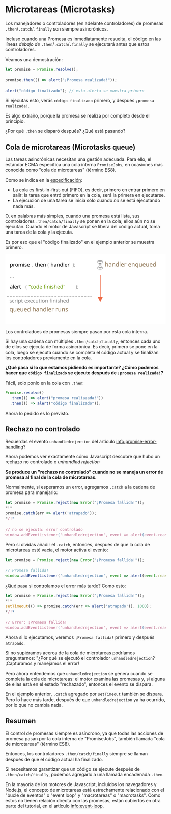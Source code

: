 
# Microtareas (Microtasks)

Los manejadores o controladores (en adelante controladores) de promesas `.then`/`.catch`/`.finally` son siempre asincrónicos.

Incluso cuando una Promesa es inmediatamente resuelta, el código en las líneas *debajo de* `.then`/`.catch`/`.finally` se ejecutará antes que estos controladores.

Veamos una demostración:

```js run
let promise = Promise.resolve();

promise.then(() => alert("¡Promesa realizada!"));

alert("código finalizado"); // esta alerta se muestra primero
```

Si ejecutas esto, verás `código finalizado` primero, y después `¡promesa realizada!`.

Es algo extraño, porque la promesa se realiza por completo desde el principio.

¿Por qué `.then` se disparó después? ¿Qué está pasando?

## Cola de microtareas (Microtasks queue)

Las tareas asincrónicas necesitan una gestión adecuada. Para ello, el estándar ECMA especifica una cola interna `PromiseJobs`, en ocasiones más conocida como "cola de microtareas" (término ES8).

Como se indica en la [especificación](https://tc39.github.io/ecma262/#sec-jobs-and-job-queues):

- La cola es first-in-first-out (FIFO), es decir, primero en entrar primero en salir: la tarea que entró primero en la cola, será la primera en ejecutarse.
- La ejecución de una tarea se inicia sólo cuando *no* se está ejecutando nada más.

O, en palabras más simples, cuando una promesa está lista, sus controladores `.then/catch/finally` se ponen en la cola; ellos aún no se ejecutan. Cuando el motor de Javascript se libera del código actual, toma una tarea de la cola y la ejecuta.

Es por eso que el "código finalizado" en el ejemplo anterior se muestra primero.

![](promiseQueue.svg)

Los controladoes de promesas siempre pasan por esta cola interna.

Si hay una cadena con múltiples `.then/catch/finally`, entonces cada uno de ellos se ejecuta de forma asincrónica. Es decir, primero se pone en la cola, luego se ejecuta cuando se completa el código actual y se finalizan los controladores previamente en la cola.

**¿Qué pasa si lo que estamos pidiendo es importante? ¿Cómo podemos hacer que `código finalizado` se ejecute después de `¡promesa realizada!`?**

Fácil, solo ponlo en la cola con `.then`:

```js run
Promise.resolve()
  .then(() => alert("promesa realiazada!"))
  .then(() => alert("código finalizado"));
```

Ahora lo pedido es lo previsto.

## Rechazo no controlado

Recuerdas el evento `unhandledrejection` del artículo <info:promise-error-handling>?

Ahora podemos ver exactamente cómo Javascript descubre que hubo un rechazo no controlado o *unhandled rejection*

**Se produce un "rechazo no controlado" cuando no se maneja un error de promesa al final de la cola de microtareas.**

Normalmente, si esperamos un error, agregamos `.catch` a la cadena de promesa para manejarlo:

```js run
let promise = Promise.reject(new Error("¡Promesa fallida!"));
*!*
promise.catch(err => alert('atrapado'));
*/!*

// no se ejecuta: error controlado
window.addEventListener('unhandledrejection', event => alert(event.reason));
```

Pero si olvidas añadir el `.catch`, entonces, después de que la cola de microtareas esté vacía, el motor activa el evento:

```js run
let promise = Promise.reject(new Error("¡Promesa fallida!"));

// Promesa fallida!
window.addEventListener('unhandledrejection', event => alert(event.reason));
```

¿Qué pasa si controlamos el error más tarde? Como esto:

```js run
let promise = Promise.reject(new Error("¡Promesa fallida!"));
*!*
setTimeout(() => promise.catch(err => alert('atrapado')), 1000);
*/!*

// Error: ¡Promesa fallida!
window.addEventListener('unhandledrejection', event => alert(event.reason));
```

Ahora si lo ejecutamos, veremos `¡Promesa fallida!` primero y después `atrapado`.

Si no supiéramos acerca de la cola de microtareas podríamos preguntarnos: "¿Por qué se ejecutó el controlador `unhandledrejection`? ¡Capturamos y manejamos el error!

Pero ahora entendemos que `unhandledrejection` se genera cuando se completa la cola de microtareas: el motor examina las promesas y, si alguna de ellas está en el estado "rechazado", entonces el evento se dispara.

En el ejemplo anterior, `.catch` agregado por `setTimeout` también se dispara. Pero lo hace más tarde, después de que `unhandledrejection` ya ha ocurrido, por lo que no cambia nada.

## Resumen

El control de promesas siempre es asíncrono, ya que todas las acciones de promesa pasan por la cola interna de "PromiseJobs", también llamada "cola de microtareas" (término ES8).

Entonces, los controladores `.then/catch/finally` siempre se llaman después de que el código actual ha finalizado.

Si necesitamos garantizar que un código se ejecute después de `.then/catch/finally`, podemos agregarlo a una llamada encadenada `.then`.

En la mayoría de los motores de Javascript, incluidos los navegadores y Node.js, el concepto de microtareas está estrechamente relacionado con el "bucle de eventos" o "event loop" y "macrotareas" o "macrotasks". Como estos no tienen relación directa con las promesas, están cubiertos en otra parte del tutorial, en el artículo <info:event-loop>.
